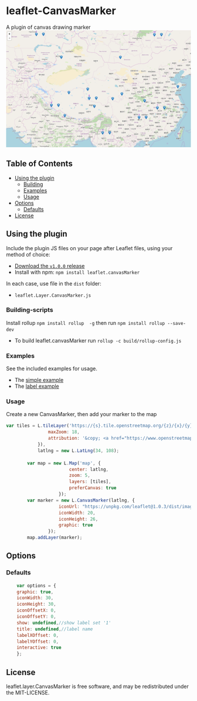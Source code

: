 # leaflet-CanvasMarker
A plugin of canvas drawing marker
![example screen](example/map.png)

## Table of Contents
  * [Using the plugin](#using-the-plugin)
    * [Building](#building-scripts)
    * [Examples](#examples)
    * [Usage](#usage)
  * [Options](#options)
    * [Defaults](#defaults)
  * [License](#license)

## Using the plugin
Include the plugin JS files on your page after Leaflet files, using your method of choice:
* [Download the `v1.0.0` release](https://github.com/liubingreat/leaflet-CanvasMarker/archive/master.zip)
* Install with npm: `npm install leaflet.canvasMarker`

In each case, use file in the `dist` folder:
* `leaflet.Layer.CanvasMarker.js`


### Building-scripts
Install rollup `npm install rollup  -g` then run `npm install rollup --save-dev`
* To build leaflet.canvasMarker run `rollup -c build/rollup-config.js`

### Examples
See the included examples for usage.

* The [simple example](http://180.76.171.45:8080/leaflet-canvas-marker/example/demo.html)
* The [label example](http://180.76.171.45:8080/leaflet-canvas-marker/example/label-demo.html)

### Usage
Create a new CanvasMarker, then add your marker to the map

```javascript
var tiles = L.tileLayer('https://{s}.tile.openstreetmap.org/{z}/{x}/{y}.png', {
				maxZoom: 18,
				attribution: '&copy; <a href="https://www.openstreetmap.org/copyright">OpenStreetMap</a> contributors'
			}),
			latlng = new L.LatLng(34, 108);

		var map = new L.Map('map', {
						center: latlng,
						zoom: 5,
						layers: [tiles],
						preferCanvas: true
					});
		var marker = new L.CanvasMarker(latlng, {
					iconUrl: "https://unpkg.com/leaflet@1.0.3/dist/images/marker-icon-2x.png",
					iconWidth: 20,
					iconHeight: 26,
					graphic: true
				});
		map.addLayer(marker);
```

## Options
### Defaults
```javascript
	var options = {
	graphic: true,
	iconWidth: 30,
	iconHeight: 30,
	iconOffsetX: 0,
	iconOffsetY: 0,
	show: undefined,//show label set '1'
	title: undefined,//label name
	labelXOffset: 0,
	labelYOffset: 0,
	interactive: true
	};

```

## License
leaflet.layer.CanvasMarker is free software, and may be redistributed under the MIT-LICENSE.


